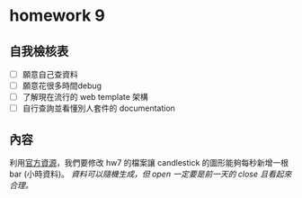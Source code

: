 # homework 9

## 自我檢核表

- [ ] 願意自己查資料
- [ ] 願意花很多時間debug
- [ ] 了解現在流行的 web template 架構
- [ ] 自行查詢並看懂別人套件的 documentation

## 內容

利用[官方資源](https://www.amcharts.com/demos/live-data/)，我們要修改 hw7 的檔案讓 candlestick 的圖形能夠每秒新增一根 bar (小時資料)。
*資料可以隨機生成，但 open 一定要是前一天的 close 且看起來合理。*
